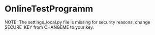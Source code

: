 # OnlineTestProgramm


NOTE:
The settings_local.py file is missing for security reasons,
change SECURE_KEY from CHANGEME to your key.  